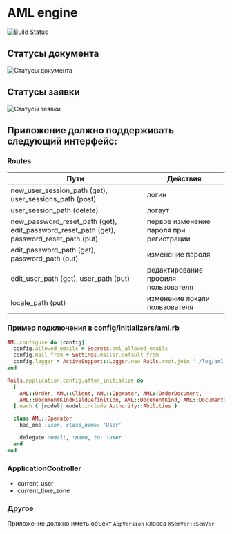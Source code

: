 # AML engine

[![Build Status](https://travis-ci.org/alfagen/aml-engine.svg?branch=master)](https://travis-ci.org/alfagen/aml-engine)


## Статусы документа

![Статусы документа](https://github.com/alfagen/aml-engine/blob/master/doc/aml_order_documents_workflow.png?raw=true)

## Статусы заявки

![Статусы заявки](https://github.com/alfagen/aml-engine/blob/master/doc/aml_orders_workflow.png?raw=true)

## Приложение должно поддерживать следующий интерфейс:

### Routes

| Пути                                                                                     | Действия                               |
|------------------------------------------------------------------------------------------|----------------------------------------|
| new_user_session_path (get), user_sessions_path (post)                                   | логин                                  |
| user_session_path (delete)                                                               | логаут                                 |
| new_password_reset_path (get), edit_password_reset_path (get), password_reset_path (put) | первое изменение пароля при регистрации|
| edit_password_path (get), password_path (put)                                            | изменение пароля                       |
| edit_user_path (get), user_path (put)                                                    | редактирование профиля пользователя    |
| locale_path (put)                                                                        | изменение локали пользователя          |


### Пример подключения в config/initializers/aml.rb

```ruby
AML.configure do |config|
  config.allowed_emails = Secrets.aml_allowed_emails
  config.mail_from = Settings.mailer.default_from
  config.logger = ActiveSupport::Logger.new Rails.root.join './log/aml.log'
end

Rails.application.config.after_initialize do
  [
    AML::Order, AML::Client, AML::Operator, AML::OrderDocument,
    AML::DocumentKindFieldDefinition, AML::DocumentKind, AML::DocumentGroup, AML::DocumentField
  ].each { |model| model.include Authority::Abilities }

  class AML::Operator
    has_one :user, class_name: 'User'

    delegate :email, :name, to: :user
  end
end
```

### ApplicationController

* current_user
* current_time_zone

### Другое

Приложение должно иметь объект `AppVersion` класса `XSemVer::SemVer`
